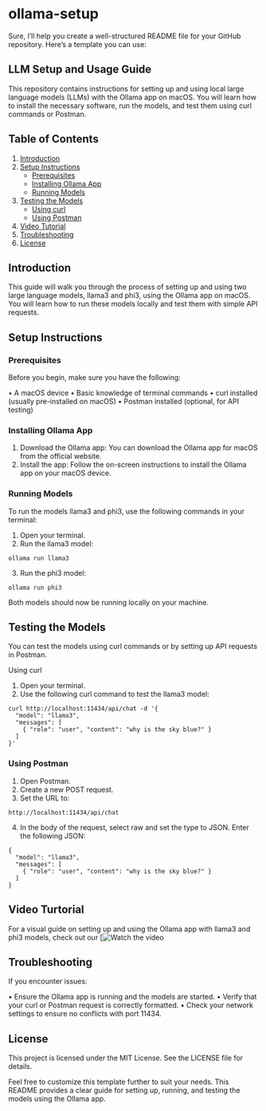 # ollama-setup

Sure, I’ll help you create a well-structured README file for your GitHub repository. Here’s a template you can use:

## LLM Setup and Usage Guide

This repository contains instructions for setting up and using local large language models (LLMs) with the Ollama app on macOS. You will learn how to install the necessary software, run the models, and test them using curl commands or Postman.


## Table of Contents

1. [Introduction](#introduction)
2. [Setup Instructions](#setup-instructions)
   - [Prerequisites](#prerequisites)
   - [Installing Ollama App](#installing-ollama-app)
   - [Running Models](#running-models)
3. [Testing the Models](#testing-the-models)
   - [Using curl](#using-curl)
   - [Using Postman](#using-postman)
4. [Video Tutorial](#video-tutorial)
5. [Troubleshooting](#troubleshooting)
6. [License](#license)

## Introduction

This guide will walk you through the process of setting up and using two large language models, llama3 and phi3, using the Ollama app on macOS. You will learn how to run these models locally and test them with simple API requests.

## Setup Instructions

### Prerequisites

Before you begin, make sure you have the following:

•	A macOS device
•	Basic knowledge of terminal commands
•	curl installed (usually pre-installed on macOS)
•	Postman installed (optional, for API testing)


### Installing Ollama App

1.	Download the Ollama app: You can download the Ollama app for macOS from the official website.
2.	Install the app: Follow the on-screen instructions to install the Ollama app on your macOS device.


### Running Models

To run the models llama3 and phi3, use the following commands in your terminal:

1.	Open your terminal.
2.	Run the llama3 model:

```
ollama run llama3
```

3.	Run the phi3 model:

```
ollama run phi3
```
Both models should now be running locally on your machine.


## Testing the Models

You can test the models using curl commands or by setting up API requests in Postman.

Using curl

1.	Open your terminal.
2.	Use the following curl command to test the llama3 model:

```
curl http://localhost:11434/api/chat -d '{
  "model": "llama3",
  "messages": [
    { "role": "user", "content": "why is the sky blue?" }
  ]
}'
```

### Using Postman

1.	Open Postman.
2.	Create a new POST request.
3.	Set the URL to:

```
http://localhost:11434/api/chat
 ```
4.	In the body of the request, select raw and set the type to JSON. Enter the following JSON:
  
```
{
  "model": "llama3",
  "messages": [
    { "role": "user", "content": "why is the sky blue?" }
  ]
}
```
## Video Turtorial
For a visual guide on setting up and using the Ollama app with llama3 and phi3 models, check out our [![Watch the video](https://youtu.be/wbYChQ3UUjU?si=s12_UBhL7Rtz6dOW)


## Troubleshooting

If you encounter issues:

•	Ensure the Ollama app is running and the models are started.
•	Verify that your curl or Postman request is correctly formatted.
•	Check your network settings to ensure no conflicts with port 11434.


## License

This project is licensed under the MIT License. See the LICENSE file for details.

Feel free to customize this template further to suit your needs. This README provides a clear guide for setting up, running, and testing the models using the Ollama app.
